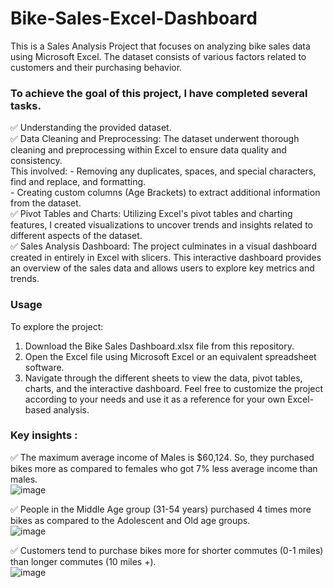 # Bike-Sales-Excel-Dashboard

This is a Sales Analysis Project that focuses on analyzing bike sales data using Microsoft Excel. The dataset consists of various factors related to customers and their purchasing behavior.

### To achieve the goal of this project, I have completed several tasks.
✅ Understanding the provided dataset.<br/>
✅ Data Cleaning and Preprocessing: The dataset underwent thorough cleaning and preprocessing within Excel to ensure data quality and consistency.<br/>
    This involved: - Removing any duplicates, spaces, and special characters, find and replace, and formatting. <br/>
                   - Creating custom columns (Age Brackets) to extract additional information from the dataset.<br/>
✅ Pivot Tables and Charts: Utilizing Excel's pivot tables and charting features, I created visualizations to uncover trends and insights related to different aspects of the dataset.<br/>
✅ Sales Analysis Dashboard: The project culminates in a visual dashboard created in entirely in Excel with slicers. This interactive dashboard provides an overview of the sales data and allows users to explore key metrics and trends.<br/>

### Usage
To explore the project:
1. Download the Bike Sales Dashboard.xlsx file from this repository.
2. Open the Excel file using Microsoft Excel or an equivalent spreadsheet software.
3. Navigate through the different sheets to view the data, pivot tables, charts, and the interactive dashboard.
Feel free to customize the project according to your needs and use it as a reference for your own Excel-based analysis.

### Key insights :
✅ The maximum average income of Males is $60,124. So, they purchased bikes more as compared to females who got 7% less average income than males.<br/>
![image](https://github.com/DavidRemo/Bike-Sales-Excel-Dashboard/assets/68180517/20a549fe-80d7-41de-8300-3d1e04b7caab)

✅ People in the Middle Age group (31-54 years) purchased 4 times more bikes as compared to the Adolescent and Old age groups.<br/>
![image](https://github.com/DavidRemo/Bike-Sales-Excel-Dashboard/assets/68180517/0a8ed2ff-c347-406d-bb4e-e96ebd2c4ddd)

✅ Customers tend to purchase bikes more for shorter commutes (0-1 miles) than longer commutes (10 miles +).<br/>
![image](https://github.com/DavidRemo/Bike-Sales-Excel-Dashboard/assets/68180517/55a1f18c-102a-4723-bfd6-468ed3ca93cf)

